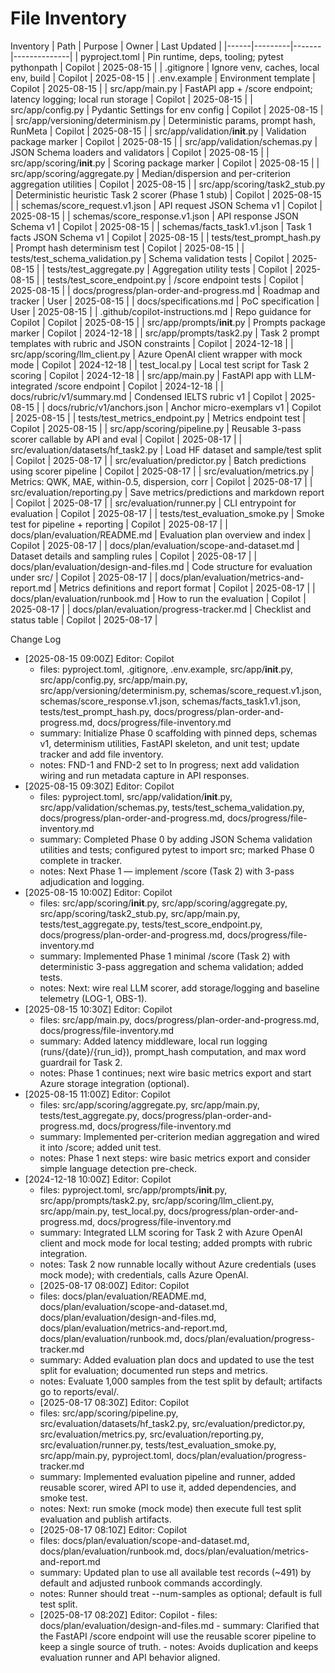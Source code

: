 # File Inventory

Inventory
| Path | Purpose | Owner | Last Updated |
|------|---------|-------|--------------|
| pyproject.toml | Pin runtime, deps, tooling; pytest pythonpath | Copilot | 2025-08-15 |
| .gitignore | Ignore venv, caches, local env, build | Copilot | 2025-08-15 |
| .env.example | Environment template | Copilot | 2025-08-15 |
| src/app/main.py | FastAPI app + /score endpoint; latency logging; local run storage | Copilot | 2025-08-15 |
| src/app/config.py | Pydantic Settings for env config | Copilot | 2025-08-15 |
| src/app/versioning/determinism.py | Deterministic params, prompt hash, RunMeta | Copilot | 2025-08-15 |
| src/app/validation/__init__.py | Validation package marker | Copilot | 2025-08-15 |
| src/app/validation/schemas.py | JSON Schema loaders and validators | Copilot | 2025-08-15 |
| src/app/scoring/__init__.py | Scoring package marker | Copilot | 2025-08-15 |
| src/app/scoring/aggregate.py | Median/dispersion and per-criterion aggregation utilities | Copilot | 2025-08-15 |
| src/app/scoring/task2_stub.py | Deterministic heuristic Task 2 scorer (Phase 1 stub) | Copilot | 2025-08-15 |
| schemas/score_request.v1.json | API request JSON Schema v1 | Copilot | 2025-08-15 |
| schemas/score_response.v1.json | API response JSON Schema v1 | Copilot | 2025-08-15 |
| schemas/facts_task1.v1.json | Task 1 facts JSON Schema v1 | Copilot | 2025-08-15 |
| tests/test_prompt_hash.py | Prompt hash determinism test | Copilot | 2025-08-15 |
| tests/test_schema_validation.py | Schema validation tests | Copilot | 2025-08-15 |
| tests/test_aggregate.py | Aggregation utility tests | Copilot | 2025-08-15 |
| tests/test_score_endpoint.py | /score endpoint tests | Copilot | 2025-08-15 |
| docs/progress/plan-order-and-progress.md | Roadmap and tracker | User | 2025-08-15 |
| docs/specifications.md | PoC specification | User | 2025-08-15 |
| .github/copilot-instructions.md | Repo guidance for Copilot | Copilot | 2025-08-15 |
| src/app/prompts/__init__.py | Prompts package marker | Copilot | 2024-12-18 |
| src/app/prompts/task2.py | Task 2 prompt templates with rubric and JSON constraints | Copilot | 2024-12-18 |
| src/app/scoring/llm_client.py | Azure OpenAI client wrapper with mock mode | Copilot | 2024-12-18 |
| test_local.py | Local test script for Task 2 scoring | Copilot | 2024-12-18 |
| src/app/main.py | FastAPI app with LLM-integrated /score endpoint | Copilot | 2024-12-18 |
| docs/rubric/v1/summary.md | Condensed IELTS rubric v1 | Copilot | 2025-08-15 |
| docs/rubric/v1/anchors.json | Anchor micro-exemplars v1 | Copilot | 2025-08-15 |
| tests/test_metrics_endpoint.py | Metrics endpoint test | Copilot | 2025-08-15 |
| src/app/scoring/pipeline.py | Reusable 3-pass scorer callable by API and eval | Copilot | 2025-08-17 |
| src/evaluation/datasets/hf_task2.py | Load HF dataset and sample/test split | Copilot | 2025-08-17 |
| src/evaluation/predictor.py | Batch predictions using scorer pipeline | Copilot | 2025-08-17 |
| src/evaluation/metrics.py | Metrics: QWK, MAE, within-0.5, dispersion, corr | Copilot | 2025-08-17 |
| src/evaluation/reporting.py | Save metrics/predictions and markdown report | Copilot | 2025-08-17 |
| src/evaluation/runner.py | CLI entrypoint for evaluation | Copilot | 2025-08-17 |
| tests/test_evaluation_smoke.py | Smoke test for pipeline + reporting | Copilot | 2025-08-17 |
| docs/plan/evaluation/README.md | Evaluation plan overview and index | Copilot | 2025-08-17 |
| docs/plan/evaluation/scope-and-dataset.md | Dataset details and sampling rules | Copilot | 2025-08-17 |
| docs/plan/evaluation/design-and-files.md | Code structure for evaluation under src/ | Copilot | 2025-08-17 |
| docs/plan/evaluation/metrics-and-report.md | Metrics definitions and report format | Copilot | 2025-08-17 |
| docs/plan/evaluation/runbook.md | How to run the evaluation | Copilot | 2025-08-17 |
| docs/plan/evaluation/progress-tracker.md | Checklist and status table | Copilot | 2025-08-17 |

Change Log
- [2025-08-15 09:00Z] Editor: Copilot
  - files: pyproject.toml, .gitignore, .env.example, src/app/__init__.py, src/app/config.py, src/app/main.py, src/app/versioning/determinism.py, schemas/score_request.v1.json, schemas/score_response.v1.json, schemas/facts_task1.v1.json, tests/test_prompt_hash.py, docs/progress/plan-order-and-progress.md, docs/progress/file-inventory.md
  - summary: Initialize Phase 0 scaffolding with pinned deps, schemas v1, determinism utilities, FastAPI skeleton, and unit test; update tracker and add file inventory.
  - notes: FND-1 and FND-2 set to In progress; next add validation wiring and run metadata capture in API responses.
- [2025-08-15 09:30Z] Editor: Copilot
  - files: pyproject.toml, src/app/validation/__init__.py, src/app/validation/schemas.py, tests/test_schema_validation.py, docs/progress/plan-order-and-progress.md, docs/progress/file-inventory.md
  - summary: Completed Phase 0 by adding JSON Schema validation utilities and tests; configured pytest to import src; marked Phase 0 complete in tracker.
  - notes: Next Phase 1 — implement /score (Task 2) with 3-pass adjudication and logging.
- [2025-08-15 10:00Z] Editor: Copilot
  - files: src/app/scoring/__init__.py, src/app/scoring/aggregate.py, src/app/scoring/task2_stub.py, src/app/main.py, tests/test_aggregate.py, tests/test_score_endpoint.py, docs/progress/plan-order-and-progress.md, docs/progress/file-inventory.md
  - summary: Implemented Phase 1 minimal /score (Task 2) with deterministic 3-pass aggregation and schema validation; added tests.
  - notes: Next: wire real LLM scorer, add storage/logging and baseline telemetry (LOG-1, OBS-1).
- [2025-08-15 10:30Z] Editor: Copilot
  - files: src/app/main.py, docs/progress/plan-order-and-progress.md, docs/progress/file-inventory.md
  - summary: Added latency middleware, local run logging (runs/{date}/{run_id}), prompt_hash computation, and max word guardrail for Task 2.
  - notes: Phase 1 continues; next wire basic metrics export and start Azure storage integration (optional).
- [2025-08-15 11:00Z] Editor: Copilot
  - files: src/app/scoring/aggregate.py, src/app/main.py, tests/test_aggregate.py, docs/progress/plan-order-and-progress.md, docs/progress/file-inventory.md
  - summary: Implemented per-criterion median aggregation and wired it into /score; added unit test.
  - notes: Phase 1 next steps: wire basic metrics export and consider simple language detection pre-check.
- [2024-12-18 10:00Z] Editor: Copilot
  - files: pyproject.toml, src/app/prompts/__init__.py, src/app/prompts/task2.py, src/app/scoring/llm_client.py, src/app/main.py, test_local.py, docs/progress/plan-order-and-progress.md, docs/progress/file-inventory.md
  - summary: Integrated LLM scoring for Task 2 with Azure OpenAI client and mock mode for local testing; added prompts with rubric integration.
  - notes: Task 2 now runnable locally without Azure credentials (uses mock mode); with credentials, calls Azure OpenAI.
   - [2025-08-17 08:00Z] Editor: Copilot
  - files: docs/plan/evaluation/README.md, docs/plan/evaluation/scope-and-dataset.md, docs/plan/evaluation/design-and-files.md, docs/plan/evaluation/metrics-and-report.md, docs/plan/evaluation/runbook.md, docs/plan/evaluation/progress-tracker.md
  - summary: Added evaluation plan docs and updated to use the test split for evaluation; documented run steps and metrics.
  - notes: Evaluate 1,000 samples from the test split by default; artifacts go to reports/eval/.
   - [2025-08-17 08:30Z] Editor: Copilot
    - files: src/app/scoring/pipeline.py, src/evaluation/datasets/hf_task2.py, src/evaluation/predictor.py, src/evaluation/metrics.py, src/evaluation/reporting.py, src/evaluation/runner.py, tests/test_evaluation_smoke.py, src/app/main.py, pyproject.toml, docs/plan/evaluation/progress-tracker.md
    - summary: Implemented evaluation pipeline and runner, added reusable scorer, wired API to use it, added dependencies, and smoke test.
    - notes: Next: run smoke (mock mode) then execute full test split evaluation and publish artifacts.
   - [2025-08-17 08:10Z] Editor: Copilot
    - files: docs/plan/evaluation/scope-and-dataset.md, docs/plan/evaluation/runbook.md, docs/plan/evaluation/metrics-and-report.md
    - summary: Updated plan to use all available test records (~491) by default and adjusted runbook commands accordingly.
    - notes: Runner should treat --num-samples as optional; default is full test split.
     - [2025-08-17 08:20Z] Editor: Copilot
      - files: docs/plan/evaluation/design-and-files.md
      - summary: Clarified that the FastAPI /score endpoint will use the reusable scorer pipeline to keep a single source of truth.
      - notes: Avoids duplication and keeps evaluation runner and API behavior aligned.

